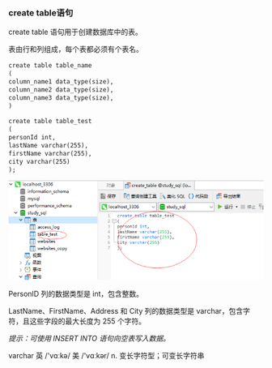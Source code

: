 ### create table语句

create table 语句用于创建数据库中的表。

表由行和列组成，每个表都必须有个表名。

```
create table table_name 
(
column_name1 data_type(size),
column_name2 data_type(size),
column_name3 data_type(size),
)
```

```
create table table_test
(
personId int,
lastName varchar(255),
firstName varchar(255),
city varchar(255)
);
```
<img src='img/create_table_1.png' />

PersonID 列的数据类型是 int，包含整数。

LastName、FirstName、Address 和 City 列的数据类型是 varchar，包含字符，且这些字段的最大长度为 255 个字符。

*提示：可使用 INSERT INTO 语句向空表写入数据。*

varchar 英 /'vɑːkə/  美 /'vɑːkər/ n. 变长字符型；可变长字符串


